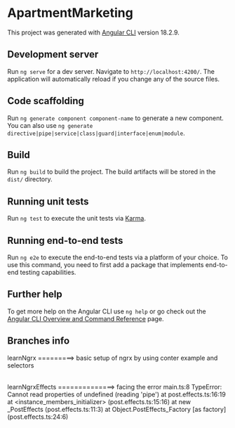 # ApartmentMarketing

This project was generated with [Angular CLI](https://github.com/angular/angular-cli) version 18.2.9.

## Development server

Run `ng serve` for a dev server. Navigate to `http://localhost:4200/`. The application will automatically reload if you change any of the source files.

## Code scaffolding

Run `ng generate component component-name` to generate a new component. You can also use `ng generate directive|pipe|service|class|guard|interface|enum|module`.

## Build

Run `ng build` to build the project. The build artifacts will be stored in the `dist/` directory.

## Running unit tests

Run `ng test` to execute the unit tests via [Karma](https://karma-runner.github.io).

## Running end-to-end tests

Run `ng e2e` to execute the end-to-end tests via a platform of your choice. To use this command, you need to first add a package that implements end-to-end testing capabilities.

## Further help

To get more help on the Angular CLI use `ng help` or go check out the [Angular CLI Overview and Command Reference](https://angular.dev/tools/cli) page.

## Branches info

learnNgrx =========> basic setup of ngrx by using conter example and selectors
######
learnNgrxEffects ==============> facing the error main.ts:8 TypeError: Cannot read properties of undefined (reading 'pipe')
    at post.effects.ts:16:19
    at <instance_members_initializer> (post.effects.ts:15:16)
    at new _PostEffects (post.effects.ts:11:3)
    at Object.PostEffects_Factory [as factory] (post.effects.ts:24:6)
######
